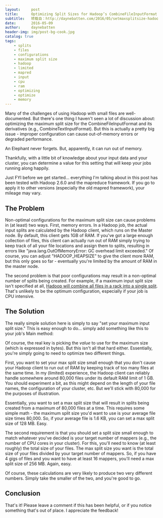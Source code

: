 ```yaml
---
layout:     post
title:      Optimizing Split Sizes for Hadoop’s CombineFileInputFormat
subtitle:   转载自：http://daynebatten.com/2016/05/setmaxsplitsize-hadoop/
date:       2016-05-09
author:     daynebatten
header-img: img/post-bg-cook.jpg
catalog: true
tags:
    - splits
    - files
    - configurations
    - maximum split size
    - hadoop
    - limited
    - mapred
    - input
    - cpu
    - ram
    - optimizing
    - optimize
    - memory
---
```


Many of the challenges of using Hadoop with small files are well-documented. But there's one thing I haven't seen a lot of discussion about: optimizing the maximum split size for the CombineFileInputFormat and its derivatives (e.g., CombineTextInputFormat). But this is actually a pretty big issue - improper configuration can cause out-of-memory errors or degraded performance.

An Elephant never forgets. But, apparently, it can run out of memory.

Thankfully, with a little bit of knowledge about your input data and your cluster, you can determine a value for this setting that will keep your jobs running along happily.

Just FYI before we get started... everything I'm talking about in this post has been tested with Hadoop 2.6.0 and the mapreduce framework. If you go to apply it to other versions (especially the old mapred framework), your mileage may vary.

## The Problem

Non-optimal configurations for the maximum split size can cause problems in (at least) two ways. First, memory errors. In a Hadoop job, the actual input splits are calculated by the Hadoop client, which runs on the Master node. By default, this client gets 1GB of RAM. If you've got a large enough collection of files, this client can actually run out of RAM simply trying to keep track of all your file locations and assign them to splits, resulting in errors like "java.lang.OutOfMemoryError: GC overhead limit exceeded." Of course, you can adjust "HADOOP_HEAPSIZE" to give the client more RAM, but this only goes so far - eventually you're limited by the amount of RAM in the master node.

The second problem is that poor configurations may result in a non-optimal number of splits being created. For example, if a maximum input split size isn't specified at all, [Hadoop will combine all files in a rack into a single split](https://hadoop.apache.org/docs/r1.2.1/api/org/apache/hadoop/mapred/lib/CombineFileInputFormat.html). That's unlikely to be the optimum configuration, especially if your job is CPU intensive.

## The Solution

The really simple solution here is simply to say "set your maximum input split size." This is easy enough to do... simply add something like this to your job's Main method:

Of course, the real key is picking the *value* to use for the maximum size (which is expressed in bytes). But this isn't all that hard either. Essentially, you're simply going to need to optimize two different things.

First, you want to set your max split size small enough that you don't cause your Hadoop client to run out of RAM by keeping track of too many files at the same time. In my (limited) experience, the Hadoop client can reliably handle somewhere around 80,000 files under its default RAM limit of 1 GB. You should experiment a bit, as this might depend on the length of your file names, the configuration of your cluster, etc. But we'll stick with 80,000 for the purposes of illustration.

Essentially, you want to set a max split size that will result in splits being created from a maximum of 80,000 files at a time. This requires some simple math - the maximum split size you'd want to use is your average file size times 80,000. So, if your average file is 1.6 KB, you can set a max split size of 128 MB. Easy.

The second requirement is that you should set a split size small enough to match whatever you've decided is your target number of mappers (e.g., the number of CPU cores in your cluster). For this, you'll need to know (at least roughly) the total size of your files. The max split size you want is the total size of your files divided by your target number of mappers. So, if you have 4 gigs of files and you want to have at least 16 mappers, you'll need a max split size of 256 MB. Again, easy.

Of course, these calculations are very likely to produce two very different numbers. Simply take the smaller of the two, and you're good to go.

## Conclusion

That's it! Please leave a comment if this has been helpful, or if you notice something that's out of place. I appreciate the feedback!

